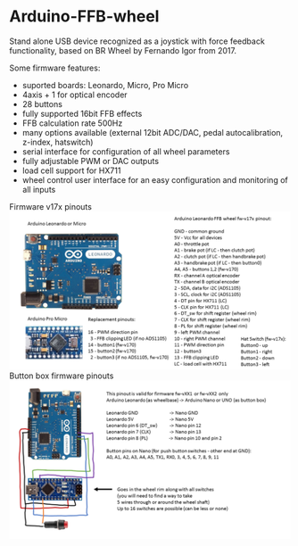 # Arduino-FFB-wheel
Stand alone USB device recognized as a joystick with force feedback functionality, based on BR Wheel by Fernando Igor from 2017.

Some firmware features:
- suported boards: Leonardo, Micro, Pro Micro
- 4axis + 1 for optical encoder
- 28 buttons
- fully supported 16bit FFB effects
- FFB calculation rate 500Hz
- many options available (external 12bit ADC/DAC, pedal autocalibration, z-index, hatswitch)
- serial interface for configuration of all wheel parameters
- fully adjustable PWM or DAC outputs
- load cell support for HX711
- wheel control user interface for an easy configuration and monitoring of all inputs

Firmware v17x pinouts
![plot](./brWheel_my/Firmware-v17x%20pinout.png)
Button box firmware pinouts
![plot](./brWheel_my/Firmware-v141%20button%20box%20pinout.png)
